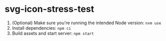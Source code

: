 # svg-icon-stress-test

1. (Optional) Make sure you're running the intended Node version: `nvm use`
1. Install dependencies: `npm ci`
1. Build assets and start server: `npm start`
